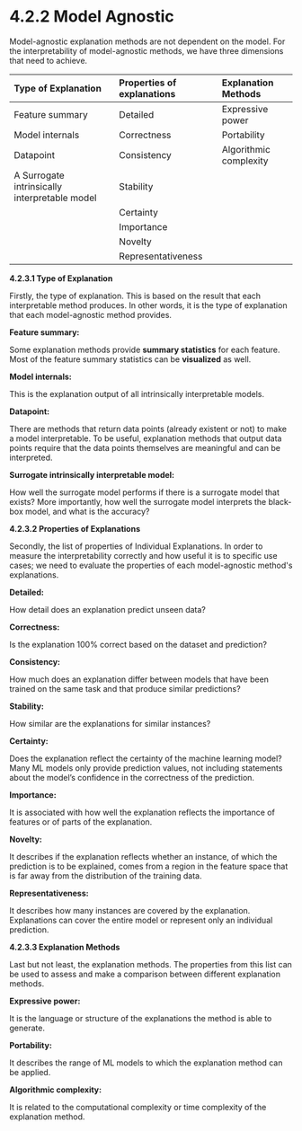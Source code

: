 # 4.2.2 Model Agnostic

Model-agnostic explanation methods are not dependent on the model. For the interpretability of model-agnostic methods, we have three dimensions that need to achieve.

| **Type of Explanation** | **Properties of explanations** | **Explanation Methods** |
| :--- | :--- | :--- |
| Feature summary | Detailed | Expressive power |
| Model internals | Correctness | Portability |
| Datapoint | Consistency | Algorithmic complexity |
| A Surrogate intrinsically interpretable model | Stability |  |
|  | Certainty |  |
|  | Importance |  |
|  | Novelty |  |
|  | Representativeness |  |

**4.2.3.1 Type of Explanation**

Firstly, the type of explanation. This is based on the result that each interpretable method produces. In other words, it is the type of explanation that each model-agnostic method provides.

**Feature summary:**

Some explanation methods provide **summary statistics** for each feature. Most of the feature summary statistics can be **visualized** as well.

**Model internals:**

This is the explanation output of all intrinsically interpretable models.

**Datapoint:**

There are methods that return data points \(already existent or not\) to make a model interpretable. To be useful, explanation methods that output data points require that the data points themselves are meaningful and can be interpreted.

**Surrogate intrinsically interpretable model:**

How well the surrogate model performs if there is a surrogate model that exists? More importantly, how well the surrogate model interprets the black-box model, and what is the accuracy?

**4.2.3.2 Properties of Explanations**

Secondly, the list of properties of Individual Explanations. In order to measure the interpretability correctly and how useful it is to specific use cases; we need to evaluate the properties of each model-agnostic method's explanations.

**Detailed:**

How detail does an explanation predict unseen data?

**Correctness:**

Is the explanation 100% correct based on the dataset and prediction?

**Consistency:**

How much does an explanation differ between models that have been trained on the same task and that produce similar predictions?

**Stability:**

How similar are the explanations for similar instances?

**Certainty:**

Does the explanation reflect the certainty of the machine learning model? Many ML models only provide prediction values, not including statements about the model’s confidence in the correctness of the prediction.

**Importance:**

It is associated with how well the explanation reflects the importance of features or of parts of the explanation.

**Novelty:**

It describes if the explanation reflects whether an instance, of which the prediction is to be explained, comes from a region in the feature space that is far away from the distribution of the training data.

**Representativeness:**

It describes how many instances are covered by the explanation. Explanations can cover the entire model or represent only an individual prediction.

**4.2.3.3 Explanation Methods**

Last but not least, the explanation methods. The properties from this list can be used to assess and make a comparison between different explanation methods.

**Expressive power:**

It is the language or structure of the explanations the method is able to generate.

**Portability:**

It describes the range of ML models to which the explanation method can be applied.

**Algorithmic complexity:**

It is related to the computational complexity or time complexity of the explanation method.

